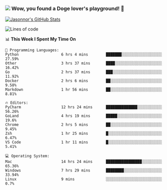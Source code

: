 ### ![](https://i.imgur.com/GGIpA8z.png) Wow, you found a Doge lover's playground! 👋

[![Jasonnor's GitHub Stats](https://github-readme-stats.vercel.app/api?username=Jasonnor&custom_title=Jasonnor%27s%20GitHub%20Stats&show_icons=true&count_private=true&include_all_commits=true)](https://github.com/anuraghazra/github-readme-stats)

<!--START_SECTION:waka-->
![Lines of code](https://img.shields.io/badge/From%20Hello%20World%20I%27ve%20Written-10.3%20million%20lines%20of%20code-blue)

📊 **This Week I Spent My Time On** 

```text
💬 Programming Languages: 
Python                   6 hrs 4 mins        ███████░░░░░░░░░░░░░░░░░░   27.59% 
Other                    3 hrs 37 mins       ████░░░░░░░░░░░░░░░░░░░░░   16.42% 
Go                       2 hrs 37 mins       ███░░░░░░░░░░░░░░░░░░░░░░   11.92% 
Docker                   2 hrs 6 mins        ██░░░░░░░░░░░░░░░░░░░░░░░   9.58% 
Markdown                 1 hr 56 mins        ██░░░░░░░░░░░░░░░░░░░░░░░   8.81%

🔥 Editors: 
PyCharm                  12 hrs 24 mins      ██████████████░░░░░░░░░░░   56.26% 
GoLand                   4 hrs 19 mins       █████░░░░░░░░░░░░░░░░░░░░   19.6% 
Chrome                   2 hrs 5 mins        ██░░░░░░░░░░░░░░░░░░░░░░░   9.45% 
Zsh                      1 hr 25 mins        █░░░░░░░░░░░░░░░░░░░░░░░░   6.47% 
VS Code                  1 hr 11 mins        █░░░░░░░░░░░░░░░░░░░░░░░░   5.41%

💻 Operating System: 
Mac                      14 hrs 24 mins      ████████████████░░░░░░░░░   65.36% 
Windows                  7 hrs 29 mins       ████████░░░░░░░░░░░░░░░░░   33.94% 
Linux                    9 mins              ░░░░░░░░░░░░░░░░░░░░░░░░░   0.7%

```


<!--END_SECTION:waka-->

<!--
**Jasonnor/Jasonnor** is a ✨ _special_ ✨ repository because its `README.md` (this file) appears on your GitHub profile.

Here are some ideas to get you started:

- 🔭 I’m currently working on ...
- 🌱 I’m currently learning ...
- 👯 I’m looking to collaborate on ...
- 🤔 I’m looking for help with ...
- 💬 Ask me about ...
- 📫 How to reach me: ...
- 😄 Pronouns: ...
- ⚡ Fun fact: ...

#### I’m currently studying 📜

- Python ASGI Server
- Message Queue
- Self-supervised learning
-->
